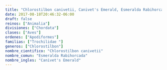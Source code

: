 ```yaml
---
title: "Chlorostilbon canivetii, Canivet's Emerald, Esmeralda Rabihorcada"
date: 2017-08-18T20:46:32-06:00
draft: false
reinos: ["Animalia"]
divisiones: ["Chordata"]
clases: ["Aves"]
ordenes: ["Apodiformes"]
familias: ["Trochilidae "]
generos: ["Chlorostilbon"]
nombre_cientifico: "Chlorostilbon canivetii"
nombre_comun: "Esmeralda Rabihorcada"
nombre_ingles: "Canivet's Emerald"
---
```

